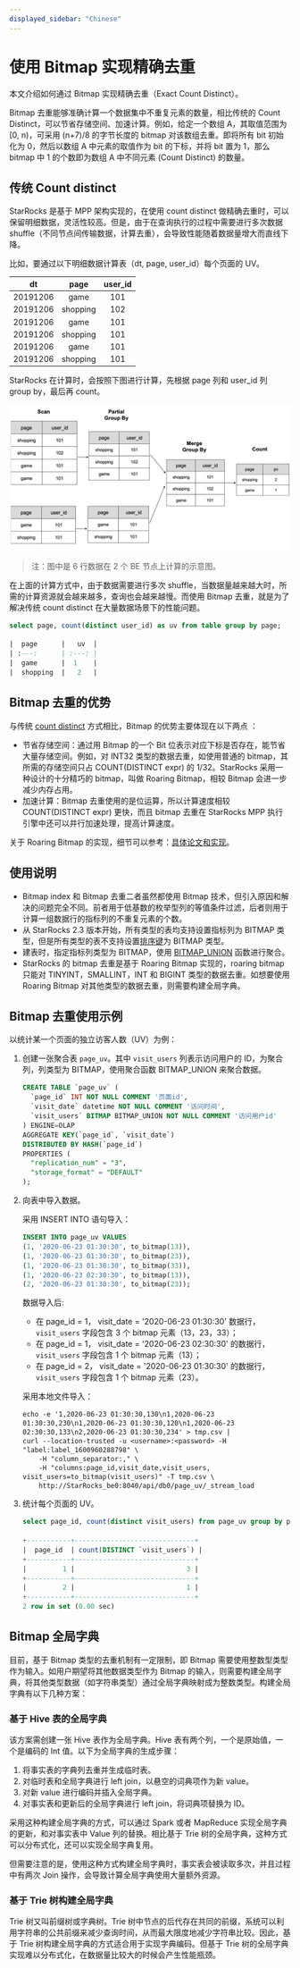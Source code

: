 ```yaml
---
displayed_sidebar: "Chinese"
---
```


# 使用 Bitmap 实现精确去重

本文介绍如何通过 Bitmap 实现精确去重（Exact Count Distinct）。

Bitmap 去重能够准确计算一个数据集中不重复元素的数量，相比传统的 Count Distinct，可以节省存储空间、加速计算。例如，给定一个数组 A，其取值范围为 [0, n)，可采用 (n+7)/8 的字节长度的 bitmap 对该数组去重。即将所有 bit 初始化为 0，然后以数组 A 中元素的取值作为 bit 的下标，并将 bit 置为 1，那么 bitmap 中 1 的个数即为数组 A 中不同元素 (Count Distinct) 的数量。

## 传统 Count distinct

StarRocks 是基于 MPP 架构实现的，在使用 count distinct 做精确去重时，可以保留明细数据，灵活性较高。但是，由于在查询执行的过程中需要进行多次数据 shuffle（不同节点间传输数据，计算去重），会导致性能随着数据量增大而直线下降。

比如，要通过以下明细数据计算表（dt, page, user_id）每个页面的 UV。

|  dt   |   page  | user_id |
| :---: | :---: | :---:|
|   20191206  |   game  | 101 |
|   20191206  |   shopping  | 102 |
|   20191206  |   game  | 101 |
|   20191206  |   shopping  | 101 |
|   20191206  |   game  | 101 |
|   20191206  |   shopping  | 101 |

StarRocks 在计算时，会按照下图进行计算，先根据 page 列和 user_id 列 group by，最后再 count。

![alter](../assets/6.1.2-2.png)

> 注：图中是 6 行数据在 2 个 BE 节点上计算的示意图。

在上面的计算方式中，由于数据需要进行多次 shuffle，当数据量越来越大时，所需的计算资源就会越来越多，查询也会越来越慢。而使用 Bitmap 去重，就是为了解决传统 count distinct 在大量数据场景下的性能问题。

```sql
select page, count(distinct user_id) as uv from table group by page;

|  page      |   uv  |
| :---:      | :---: |
|  game      |  1    |
|  shopping  |   2   |
```

## Bitmap 去重的优势

与传统 [count distinct](#传统-count-distinct) 方式相比，Bitmap 的优势主要体现在以下两点 ：

- 节省存储空间：通过用 Bitmap 的一个 Bit 位表示对应下标是否存在，能节省大量存储空间。例如，对 INT32 类型的数据去重，如使用普通的 bitmap，其所需的存储空间只占 COUNT(DISTINCT expr) 的 1/32。StarRocks 采用一种设计的十分精巧的 bitmap，叫做 Roaring Bitmap，相较 Bitmap 会进一步减少内存占用。
- 加速计算：Bitmap 去重使用的是位运算，所以计算速度相较 COUNT(DISTINCT expr) 更快，而且 bitmap 去重在 StarRocks MPP 执行引擎中还可以并行加速处理，提高计算速度。

关于 Roaring Bitmap 的实现，细节可以参考：[具体论文和实现](https://github.com/RoaringBitmap/RoaringBitmap)。

## 使用说明

- Bitmap index 和 Bitmap 去重二者虽然都使用 Bitmap 技术，但引入原因和解决的问题完全不同。前者用于低基数的枚举型列的等值条件过滤，后者则用于计算一组数据行的指标列的不重复元素的个数。
- 从 StarRocks 2.3 版本开始，所有类型的表均支持设置指标列为 BITMAP 类型，但是所有类型的表不支持设置[排序键](../table_design/indexes/Prefix_index_sort_key.md)为 BITMAP 类型。
- 建表时，指定指标列类型为 BITMAP，使用 [BITMAP_UNION](../sql-reference/sql-functions/bitmap-functions/bitmap_union.md) 函数进行聚合。
- StarRocks 的 bitmap 去重是基于 Roaring Bitmap 实现的，roaring bitmap 只能对 TINYINT，SMALLINT，INT 和 BIGINT 类型的数据去重。如想要使用 Roaring Bitmap 对其他类型的数据去重，则需要构建全局字典。

## Bitmap 去重使用示例

以统计某一个页面的独立访客人数（UV）为例：

1. 创建一张聚合表 `page_uv`。其中 `visit_users` 列表示访问用户的 ID，为聚合列，列类型为 BITMAP，使用聚合函数 BITMAP_UNION 来聚合数据。

    ```sql
    CREATE TABLE `page_uv` (
      `page_id` INT NOT NULL COMMENT '页面id',
      `visit_date` datetime NOT NULL COMMENT '访问时间',
      `visit_users` BITMAP BITMAP_UNION NOT NULL COMMENT '访问用户id'
    ) ENGINE=OLAP
    AGGREGATE KEY(`page_id`, `visit_date`)
    DISTRIBUTED BY HASH(`page_id`)
    PROPERTIES (
      "replication_num" = "3",
      "storage_format" = "DEFAULT"
    );
    ```

2. 向表中导入数据。

    采用 INSERT INTO 语句导入：

    ```sql
    INSERT INTO page_uv VALUES
    (1, '2020-06-23 01:30:30', to_bitmap(13)),
    (1, '2020-06-23 01:30:30', to_bitmap(23)),
    (1, '2020-06-23 01:30:30', to_bitmap(33)),
    (1, '2020-06-23 02:30:30', to_bitmap(13)),
    (2, '2020-06-23 01:30:30', to_bitmap(23));
    ```

    数据导入后:

    - 在 page_id = 1， visit_date = '2020-06-23 01:30:30' 数据行，`visit_users` 字段包含 3 个 bitmap 元素（13，23，33）；
    - 在 page_id = 1， visit_date = '2020-06-23 02:30:30' 的数据行，`visit_users` 字段包含 1 个 bitmap 元素（13）；
    - 在 page_id = 2， visit_date = '2020-06-23 01:30:30' 的数据行，`visit_users` 字段包含 1 个 bitmap 元素（23）。

    采用本地文件导入：

    ```shell
    echo -e '1,2020-06-23 01:30:30,130\n1,2020-06-23 01:30:30,230\n1,2020-06-23 01:30:30,120\n1,2020-06-23 02:30:30,133\n2,2020-06-23 01:30:30,234' > tmp.csv | 
    curl --location-trusted -u <username>:<password> -H "label:label_1600960288798" \
        -H "column_separator:," \
        -H "columns:page_id,visit_date,visit_users, visit_users=to_bitmap(visit_users)" -T tmp.csv \
        http://StarRocks_be0:8040/api/db0/page_uv/_stream_load
    ```

3. 统计每个页面的 UV。

    ```sql
    select page_id, count(distinct visit_users) from page_uv group by page_id;

    +-----------+------------------------------+
    |  page_id  | count(DISTINCT `visit_users`) |
    +-----------+------------------------------+
    |         1 |                            3 |
    +-----------+------------------------------+
    |         2 |                            1 |
    +-----------+------------------------------+
    2 row in set (0.00 sec)

    ```

## Bitmap 全局字典

目前，基于 Bitmap 类型的去重机制有一定限制，即 Bitmap 需要使用整数型类型作为输入。如用户期望将其他数据类型作为 Bitmap 的输入，则需要构建全局字典，将其他类型数据（如字符串类型）通过全局字典映射成为整数类型。构建全局字典有以下几种方案：

### 基于 Hive 表的全局字典

该方案需创建一张 Hive 表作为全局字典。Hive 表有两个列，一个是原始值，一个是编码的 Int 值。以下为全局字典的生成步骤：

1. 将事实表的字典列去重并生成临时表。
2. 对临时表和全局字典进行 left join，以悬空的词典项作为新 value。
3. 对新 value 进行编码并插入全局字典。
4. 对事实表和更新后的全局字典进行 left join，将词典项替换为 ID。

采用这种构建全局字典的方式，可以通过 Spark 或者 MapReduce 实现全局字典的更新，和对事实表中 Value 列的替换。相比基于 Trie 树的全局字典，这种方式可以分布式化，还可以实现全局字典复用。

但需要注意的是，使用这种方式构建全局字典时，事实表会被读取多次，并且过程中有两次 Join 操作，会导致计算全局字典使用大量额外资源。

### 基于 Trie 树构建全局字典

Trie 树又叫前缀树或字典树。Trie 树中节点的后代存在共同的前缀，系统可以利用字符串的公共前缀来减少查询时间，从而最大限度地减少字符串比较。因此，基于 Trie 树构建全局字典的方式适合用于实现字典编码。但基于 Trie 树的全局字典实现难以分布式化，在数据量比较大的时候会产生性能瓶颈。
